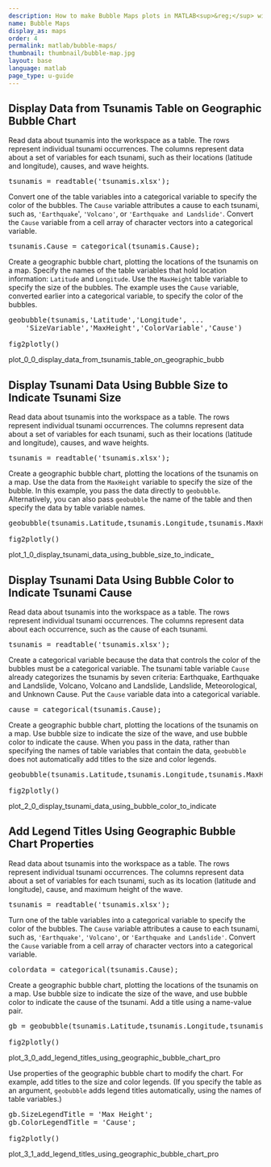 ```yaml
---
description: How to make Bubble Maps plots in MATLAB<sup>&reg;</sup> with Plotly.
name: Bubble Maps
display_as: maps
order: 4
permalink: matlab/bubble-maps/
thumbnail: thumbnail/bubble-map.jpg
layout: base
language: matlab
page_type: u-guide
---
```


## Display Data from Tsunamis Table on Geographic Bubble Chart

Read data about tsunamis into the workspace as a table. The rows represent individual tsunami occurrences. The columns represent data about a set of variables for each tsunami, such as their locations (latitude and longitude), causes, and wave heights. 

<pre class="mcode">
tsunamis = readtable('tsunamis.xlsx');
</pre>

Convert one of the table variables into a categorical variable to specify the color of the bubbles. The `Cause` variable attributes a cause to each tsunami, such as, `'Earthquake`', `'Volcano'`, or `'Earthquake and Landslide'`. Convert the `Cause` variable from a cell array of character vectors into a categorical variable.

<pre class="mcode">
tsunamis.Cause = categorical(tsunamis.Cause);
</pre>

Create a geographic bubble chart, plotting the locations of the tsunamis on a map. Specify the names of the table variables that hold location information: `Latitude` and `Longitude`. Use the `MaxHeight` table variable to specify the size of the bubbles. The example uses the `Cause` variable, converted earlier into a categorical variable, to specify the color of the bubbles.

<pre class="mcode">
geobubble(tsunamis,'Latitude','Longitude', ...
    'SizeVariable','MaxHeight','ColorVariable','Cause')

fig2plotly()
</pre>

plot_0_0_display_data_from_tsunamis_table_on_geographic_bubb



<!--------------------- EXAMPLE BREAK ------------------------->

## Display Tsunami Data Using Bubble Size to Indicate Tsunami Size

Read data about tsunamis into the workspace as a table. The rows represent individual tsunami occurrences. The columns represent data about a set of variables for each tsunami, such as their locations (latitude and longitude), causes, and wave heights. 

<pre class="mcode">
tsunamis = readtable('tsunamis.xlsx');
</pre>

Create a geographic bubble chart, plotting the locations of the tsunamis on a map. Use the data from the `MaxHeight` variable to specify the size of the bubble. In this example, you pass the data directly to `geobubble`. Alternatively, you can also pass `geobubble` the name of the table and then specify the data by table variable names.

<pre class="mcode">
geobubble(tsunamis.Latitude,tsunamis.Longitude,tsunamis.MaxHeight)

fig2plotly()
</pre>

plot_1_0_display_tsunami_data_using_bubble_size_to_indicate_



<!--------------------- EXAMPLE BREAK ------------------------->

## Display Tsunami Data Using Bubble Color to Indicate Tsunami Cause

Read data about tsunamis into the workspace as a table. The rows represent individual tsunami occurrences. The columns represent data about each occurrence, such as the cause of each tsunami. 

<pre class="mcode">
tsunamis = readtable('tsunamis.xlsx');
</pre>

Create a categorical variable because the data that controls the color of the bubbles must be a categorical variable. The tsunami table variable `Cause` already categorizes the tsunamis by seven criteria: Earthquake, Earthquake and Landslide, Volcano, Volcano and Landslide, Landslide, Meteorological, and Unknown Cause. Put the `Cause` variable data into a categorical variable.

<pre class="mcode">
cause = categorical(tsunamis.Cause);
</pre>

Create a geographic bubble chart, plotting the locations of the tsunamis on a map. Use bubble size to indicate the size of the wave, and use bubble color to indicate the cause. When you pass in the data, rather than specifying the names of table variables that contain the data, `geobubble` does not automatically add titles to the size and color legends. 

<pre class="mcode">
geobubble(tsunamis.Latitude,tsunamis.Longitude,tsunamis.MaxHeight,cause)

fig2plotly()
</pre>

plot_2_0_display_tsunami_data_using_bubble_color_to_indicate



<!--------------------- EXAMPLE BREAK ------------------------->

## Add Legend Titles Using Geographic Bubble Chart Properties

Read data about tsunamis into the workspace as a table. The rows represent individual tsunami occurrences. The columns represent data about a set of variables for each tsunami, such as its location (latitude and longitude), cause, and maximum height of the wave.

<pre class="mcode">
tsunamis = readtable('tsunamis.xlsx');
</pre>

Turn one of the table variables into a categorical variable to specify the color of the bubbles. The `Cause` variable attributes a cause to each tsunami, such as, `'Earthquake'`, `'Volcano'`, or `'Earthquake and Landslide'`. Convert the `Cause` variable from a cell array of character vectors into a categorical variable.

<pre class="mcode">
colordata = categorical(tsunamis.Cause);
</pre>

Create a geographic bubble chart, plotting the locations of the tsunamis on a map. Use bubble size to indicate the size of the wave, and use bubble color to indicate the cause of the tsunami. Add a title using a name-value pair.

<pre class="mcode">
gb = geobubble(tsunamis.Latitude,tsunamis.Longitude,tsunamis.MaxHeight,colordata,'Title','Tsunamis');

fig2plotly()
</pre>

plot_3_0_add_legend_titles_using_geographic_bubble_chart_pro

Use properties of the geographic bubble chart to modify the chart. For example, add titles to the size and color legends. (If you specify the table as an argument, `geobubble` adds legend titles automatically, using the names of table variables.)

<pre class="mcode">
gb.SizeLegendTitle = 'Max Height';
gb.ColorLegendTitle = 'Cause';

fig2plotly()
</pre>

plot_3_1_add_legend_titles_using_geographic_bubble_chart_pro



<!--------------------- EXAMPLE BREAK ------------------------->

